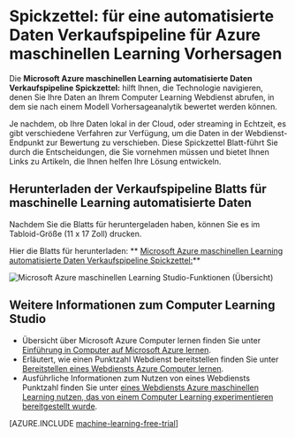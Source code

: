 <properties
    pageTitle="Spickzettel: für eine automatisierte Daten Verkaufspipeline für Azure maschinellen Learning Vorhersagen | Microsoft Azure"
    description="Eine druckbare Blatts, in dem Sie Informationen zum Einrichten einer Verkaufspipeline automatisierte Daten zu Ihren Azure maschinellen Learning-Webdienst, ob die Daten lokal, streaming, Azure oder in einer Drittanbieter-Cloud-Dienst werden angezeigt."
    services="machine-learning"
    documentationCenter=""
    authors="garyericson"
    manager="jhubbard"
    editor="cgronlun"/>

<tags
    ms.service="machine-learning"
    ms.workload="data-services"
    ms.tgt_pltfrm="na"
    ms.devlang="na"
    ms.topic="article"
    ms.date="08/19/2016"
    ms.author="mithal;garye" />

# <a name="cheat-sheet-for-an-automated-data-pipeline-for-azure-machine-learning-predictions"></a>Spickzettel: für eine automatisierte Daten Verkaufspipeline für Azure maschinellen Learning Vorhersagen

Die **Microsoft Azure maschinellen Learning automatisierte Daten Verkaufspipeline Spickzettel:** hilft Ihnen, die Technologie navigieren, denen Sie Ihre Daten an Ihrem Computer Learning Webdienst abrufen, in dem sie nach einem Modell Vorhersageanalytik bewertet werden können.

Je nachdem, ob Ihre Daten lokal in der Cloud, oder streaming in Echtzeit, es gibt verschiedene Verfahren zur Verfügung, um die Daten in der Webdienst-Endpunkt zur Bewertung zu verschieben.
Diese Spickzettel Blatt-führt Sie durch die Entscheidungen, die Sie vornehmen müssen und bietet Ihnen Links zu Artikeln, die Ihnen helfen Ihre Lösung entwickeln.

## <a name="download-the-machine-learning-automated-data-pipeline-cheat-sheet"></a>Herunterladen der Verkaufspipeline Blatts für maschinelle Learning automatisierte Daten

Nachdem Sie die Blatts für heruntergeladen haben, können Sie es im Tabloid-Größe (11 x 17 Zoll) drucken.

Hier die Blatts für herunterladen: ** [Microsoft Azure maschinellen Learning automatisierte Daten Verkaufspipeline Spickzettel:](http://download.microsoft.com/download/C/C/7/CC726F8B-2E6F-4C20-9B6F-AFBEE8253023/microsoft-machine-learning-operationalization-cheat-sheet_v1.pdf)**

![Microsoft Azure maschinellen Learning Studio-Funktionen (Übersicht)][op-cheat-sheet]

[op-cheat-sheet]: ./media/machine-learning-automated-data-pipeline-cheat-sheet/machine-learning-automated-data-pipeline-cheat-sheet_v1.1.png


## <a name="more-help-with-machine-learning-studio"></a>Weitere Informationen zum Computer Learning Studio

* Übersicht über Microsoft Azure Computer lernen finden Sie unter [Einführung in Computer auf Microsoft Azure lernen](machine-learning-what-is-machine-learning.md).
* Erläutert, wie einen Punktzahl Webdienst bereitstellen finden Sie unter [Bereitstellen eines Webdiensts Azure Computer lernen](machine-learning-publish-a-machine-learning-web-service.md).
* Ausführliche Informationen zum Nutzen von eines Webdiensts Punktzahl finden Sie unter [eines Webdiensts Azure maschinellen Learning nutzen, das von einem Computer Learning experimentieren bereitgestellt wurde](machine-learning-consume-web-services.md).

[AZURE.INCLUDE [machine-learning-free-trial](../../includes/machine-learning-free-trial.md)]
